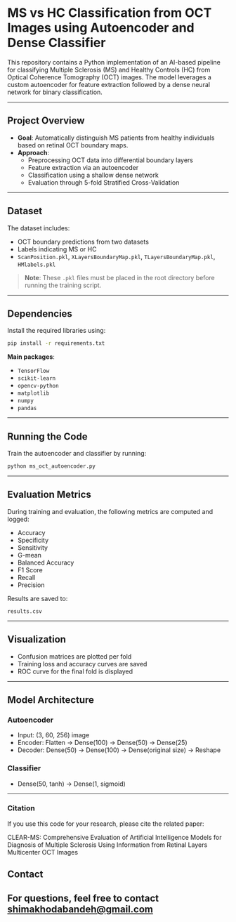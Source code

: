 
# MS vs HC Classification from OCT Images using Autoencoder and Dense Classifier

This repository contains a Python implementation of an AI-based pipeline for classifying Multiple Sclerosis (MS) and Healthy Controls (HC) from Optical Coherence Tomography (OCT) images. The model leverages a custom autoencoder for feature extraction followed by a dense neural network for binary classification.

---

##  Project Overview

- **Goal**: Automatically distinguish MS patients from healthy individuals based on retinal OCT boundary maps.
- **Approach**:
  - Preprocessing OCT data into differential boundary layers
  - Feature extraction via an autoencoder
  - Classification using a shallow dense network
  - Evaluation through 5-fold Stratified Cross-Validation

---

## Dataset

The dataset includes:
- OCT boundary predictions from two datasets
- Labels indicating MS or HC
- `ScanPosition.pkl`, `XLayersBoundaryMap.pkl`, `TLayersBoundaryMap.pkl`, `HMlabels.pkl`

> **Note**: These `.pkl` files must be placed in the root directory before running the training script.

---

##  Dependencies

Install the required libraries using:

```bash
pip install -r requirements.txt
```

**Main packages**:
- `TensorFlow`
- `scikit-learn`
- `opencv-python`
- `matplotlib`
- `numpy`
- `pandas`

---

##  Running the Code

Train the autoencoder and classifier by running:

```bash
python ms_oct_autoencoder.py
```

---

##  Evaluation Metrics

During training and evaluation, the following metrics are computed and logged:

- Accuracy
- Specificity
- Sensitivity
- G-mean
- Balanced Accuracy
- F1 Score
- Recall
- Precision

Results are saved to:

```
results.csv
```

---

##  Visualization

- Confusion matrices are plotted per fold
- Training loss and accuracy curves are saved
- ROC curve for the final fold is displayed

---

##  Model Architecture

### Autoencoder

- Input: (3, 60, 256) image
- Encoder: Flatten → Dense(100) → Dense(50) → Dense(25)
- Decoder: Dense(50) → Dense(100) → Dense(original size) → Reshape

### Classifier

- Dense(50, tanh) → Dense(1, sigmoid)

---

### Citation
If you use this code for your research, please cite the related paper:

CLEAR-MS: Comprehensive Evaluation of Artificial Intelligence Models for Diagnosis of Multiple Sclerosis Using Information from Retinal Layers Multicenter OCT Images

##  Contact

For questions, feel free to contact shimakhodabandeh@gmail.com
---



